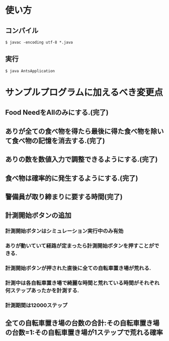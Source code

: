 # 使い方
## コンパイル
```
$ javac -encoding utf-8 *.java
```
## 実行
```
$ java AntsApplication
```
# サンプルプログラムに加えるべき変更点
## Food NeedをAllのみにする.(完了)
## ありが全ての食べ物を得たら最後に得た食べ物を除いて食べ物の記憶を消去する.(完了)
## ありの数を数値入力で調整できるようにする.(完了)
## 食べ物は確率的に発生するようにする.(完了)
## 警備員が取り締まりに要する時間(完了)
## 計測開始ボタンの追加
### 計測開始ボタンはシミュレーション実行中のみ有効
### ありが動いていて経路が定まったら計測開始ボタンを押すことができる.
### 計測開始ボタンが押された直後に全ての自転車置き場が荒れる.
### 計測中は各自転車置き場で綺麗な時間と荒れている時間がそれぞれ何ステップあったかを計測する.
### 計測期間は12000ステップ
## 全ての自転車置き場の台数の合計:その自転車置き場の台数=1:その自転車置き場が1ステップで荒れる確率

